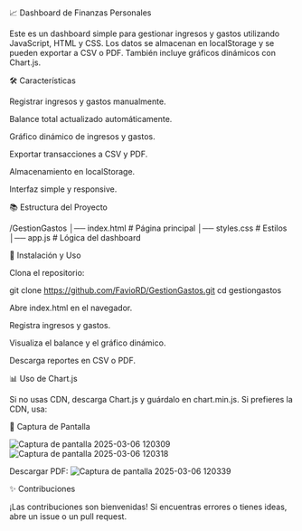 📈 Dashboard de Finanzas Personales

Este es un dashboard simple para gestionar ingresos y gastos utilizando JavaScript, HTML y CSS. Los datos se almacenan en localStorage y se pueden exportar a CSV o PDF. También incluye gráficos dinámicos con Chart.js.

🛠️ Características

Registrar ingresos y gastos manualmente.

Balance total actualizado automáticamente.

Gráfico dinámico de ingresos y gastos.

Exportar transacciones a CSV y PDF.

Almacenamiento en localStorage.

Interfaz simple y responsive.

📚 Estructura del Proyecto

/GestionGastos
│── index.html        # Página principal
│── styles.css        # Estilos
│── app.js            # Lógica del dashboard


🔄 Instalación y Uso

Clona el repositorio:

git clone https://github.com/FavioRD/GestionGastos.git
cd gestiongastos

Abre index.html en el navegador.

Registra ingresos y gastos.

Visualiza el balance y el gráfico dinámico.

Descarga reportes en CSV o PDF.

📊 Uso de Chart.js

Si no usas CDN, descarga Chart.js y guárdalo en chart.min.js. Si prefieres la CDN, usa:

<script src="https://cdn.jsdelivr.net/npm/chart.js"></script>

🎨 Captura de Pantalla

![Captura de pantalla 2025-03-06 120309](https://github.com/user-attachments/assets/33696fbe-9b14-4a2d-8f42-91953b3b00d8)
![Captura de pantalla 2025-03-06 120318](https://github.com/user-attachments/assets/77f5089e-7e65-44a8-92b7-18ea3e9dfb42)

Descargar PDF:
![Captura de pantalla 2025-03-06 120339](https://github.com/user-attachments/assets/e51ac5ce-a8b1-4806-97a8-20704b19f9b3)

✨ Contribuciones

¡Las contribuciones son bienvenidas! Si encuentras errores o tienes ideas, abre un issue o un pull request.
